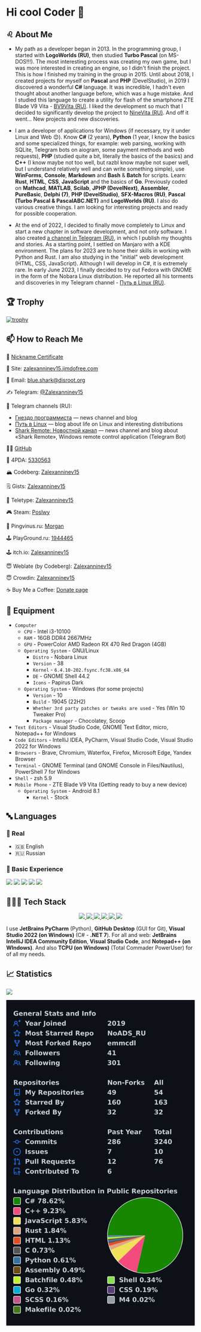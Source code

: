 # Hi cool Coder 🤘

## ♌ About Me

- My path as a developer began in 2013. In the programming group, I started with **LogoWorlds (RU)**, then studied **Turbo Pascal** (on MS-DOS!!!). The most interesting process was creating my own game, but I was more interested in creating an engine, so I didn't finish the project. This is how I finished my training in the group in 2015. Until about 2018, I created projects for myself on **Pascal** and **PHP** (DevelStudio), in 2019 I discovered a wonderful **C#** language. It was incredible, I hadn't even thought about another language before, which was a huge mistake. And I studied this language to create a utility for flash of the smartphone ZTE Blade V9 Vita - [BV9Vita (RU)](https://4pda.to/forum/index.php?showtopic=952274&view=findpost&p=88382383). I liked the development so much that I decided to significantly develop the project to [NineVita (RU)](https://4pda.to/forum/index.php?showtopic=952274&view=findpost&p=91409816). And off it went... New projects and new discoveries. 

- I am a developer of applications for Windows (if necessary, try it under Linux and Web 😊). Know **C#** (2 years), **Python** (1 year, I know the basics and some specialized things, for example: web parsing, working with SQLite, Telegram bots on aiogram, some payment methods and web requests), **PHP** (studied quite a bit, literally the basics of the basics) and **C++** (I know maybe not too well, but razbI know maybe not super well, but I understand relatively well and can write something simple), use **WinForms**, **Console**, **Markdown** and **Bash** & **Batch** for scripts. Learn: **Rust**, **HTML**, **CSS**, **JavaScript** and the basics of **Go**. Previously coded on **Mathcad**, **MATLAB**, **Scilab**, **JPHP (DevelNext)**, **Assembler**, **PureBasic**, **Delphi (7)**, **PHP (DevelStudio)**, **SFX-Macros (RU)**, **Pascal (Turbo Pascal & PascalABC.NET)** and **LogoWorlds (RU)**. I also do various creative things. I am looking for interesting projects and ready for possible cooperation.

- At the end of 2022, I decided to finally move completely to Linux and start a new chapter in software development, and not only software. I also created [a channel in Telegram (RU)](https://ttttt.me/funnypenguin), in which I publish my thoughts and stories. As a starting point, I settled on Manjaro with a KDE environment. The plans for 2023 are to hone their skills in working with Python and Rust. I am also studying in the "initial" web development (HTML, CSS, JavaScript). Although I will develop in C#, it is extremely rare. In early June 2023, I finally decided to try out Fedora with GNOME in the form of the Nobara Linux distribution. He reported all his torments and discoveries in my Telegram channel - [Путь в Linux (RU)](https://ttttt.me/funnypenguin).

## 🏆 Trophy

[![trophy](https://github-profile-trophy.vercel.app/?username=Zalexanninev15&theme=onestar&no-frame=true&margin-w=7&margin-h=7&rank=A,AAA,AA,B,BB,BBB,SECRET&row=2&column=3)](https://github.com/Zalexanninev15/github-profile-trophy)

## 📫 How to Reach Me

  🤠 [Nickname Certificate](https://mynickname.com/en/Zalexanninev15)

  👤 Site: [zalexanninev15.jimdofree.com](https://zalexanninev15.jimdofree.com)

  📨 Email: [blue.shark@disroot.org](mailto:blue.shark@disroot.org)
  
  ✍ Telegram: [@Zalexanninev15](https://t.me/Zalexanninev15)

  📰 Telegram channels (RU): 
  - [Гнездо программиста](https://ttttt.me/Zalexanninev15_News) — news channel and blog 
  - [Путь в Linux](https://ttttt.me/funnypenguin) — blog about life on Linux and interesting distributions
  - [Shark Remote: Новостной канал](https://ttttt.me/NewsWiT) — news channel and blog about «Shark Remote», Windows remote control application (Telegram Bot)

  👨‍💻 [GitHub](https://github.com/Zalexanninev15)
  
  📱 4PDA: [5330563](https://4pda.ru/forum/index.php?showuser=5330563)

  🏔 Codeberg: [Zalexanninev15](https://codeberg.org/Zalexanninev15)

  🗒️ Gists: [Zalexanninev15](https://gist.github.com/Zalexanninev15)

  📝 Teletype: [Zalexanninev15](https://teletype.in/@zalexanninev15)

  🎮 Steam: [Poslwy](https://steamcommunity.com/id/Poslwy)
  
  🐧 Pingvinus.ru: [Morgan](https://pingvinus.ru/user/morgan)

  🕹️ PlayGround.ru: [1944465](https://users.playground.ru/1944465)

  🕹 itch.io: [Zalexanninev15](https://zalexanninev15.itch.io)

  😇 Weblate (by Codeberg): [Zalexanninev15](https://translate.codeberg.org/user/Zalexanninev15)
  
  😇 Crowdin: [Zalexanninev15](https://crowdin.com/profile/Zalexanninev15) 

  ☕️ Buy Me a Coffee: [Donate page](https://zalexanninev15.jimdofree.com/buy-me-a-coffee)

## 🧰 Equipment

- `Computer`
  - `CPU` - Intel i3-10100
  - `RAM` - 16GB DDR4 2667MHz
  - `GPU` - PowerColor AMD Radeon RX 470 Red Dragon (4GB)
  - `Operating System` - GNU/Linux
    - `Distro` - Nobara Linux
    - `Version` - 38
    - `Kernel` - `6.4.10-202.fsync.fc38.x86_64`
    - `DE` - GNOME Shell 44.2
    - `Icons` - Papirus Dark
  - `Operating System` - Windows (for some projects)
    - `Version` - 10
    - `Build` - 19045 (22H2)
    - `Whether 3rd party patches or tweaks are used` - Yes (Win 10 Tweaker Pro)
    - `Package manager` - Chocolatey, Scoop 
- `Text Editors` - Visual Studio Code, GNOME Text Editor, micro, Notepad++ for Windows
- `Code Editors` - IntelliJ IDEA, PyCharm, Visual Studio Code, Visual Studio 2022 for Windows
- `Browsers` - Brave, Chromium, Waterfox, Firefox, Microsoft Edge, Yandex Browser
- `Terminal` - GNOME Terminal (and GNOME Console in Files/Nautilus), PowerShell 7 for Windows
- `Shell` - zsh 5.9
- `Mobile Phone` - ZTE Blade V9 Vita (Getting ready to buy a new device)
  - `Operating System` - Android 8.1
    - `Kernel` - Stock

## 🔤 Languages

### 👥 Real

- 🇬🇧 English 
- 🇷🇺 Russian

### 📖 Basic Experience
<span>
  <img src="https://img.shields.io/badge/rust-%23000000.svg?&style=for-the-badge&logo=rust&logoColor=white" />
  <img src="https://img.shields.io/badge/python-%233776AB.svg?&style=for-the-badge&logo=python&logoColor=white" />
  <img src="https://img.shields.io/badge/C%23-%23239120.svg?&style=for-the-badge&logo=c%20sharp&logoColor=white" />
  <img src="https://img.shields.io/badge/php-%23777BB4.svg?&style=for-the-badge&logo=php&logoColor=white" />
  <img src="https://img.shields.io/badge/c++-%2300599C.svg?style=for-the-badge&logo=c%2B%2B&logoColor=white" />
</span>



## 👨🏻‍💻 Tech Stack

<div align="center">
  <a href="https://code.visualstudio.com">
        <img src="https://img.shields.io/badge/Visual_Studio_Code-%23007ACC.svg?&style=for-the-badge&logo=visualstudiocode&logoColor=white" />
  </a>
  <a href="https://www.jetbrains.com/idea/">
        <img src="https://img.shields.io/badge/IntelliJ_IDEA-EB2275.svg?&style=for-the-badge&logo=intellijidea&logoColor=white" />
  </a>
  <a href="https://www.jetbrains.com/pycharm">
        <img src="https://img.shields.io/badge/pycharm-ABEFB8.svg?&style=for-the-badge&logo=pycharm&logoColor=black" />
  </a>
  <a href="https://desktop.github.com">
        <img src="https://img.shields.io/badge/GitHub_Desktop-24292E?style=for-the-badge&logo=github&logoColor=#692786" />
  </a>
  <a href="https://visualstudio.microsoft.com/vs/community">
        <img src="https://img.shields.io/badge/Visual_Studio_2022-473EA3?style=for-the-badge&logo=visualstudio&logoColor=#8661C5" />
  </a>
  <a href="https://notepad-plus-plus.org">
        <img src="https://img.shields.io/badge/Notepad++-A9F37E?style=for-the-badge&logo=notepadplusplus&logoColor=black" />
  </a>
  <p>
</div>

I use **JetBrains PyCharm** (Python), **GitHub Desktop** (GUI for Git), **Visual Studio 2022 (on Windows)** (C# - **.NET 7**). For all and web: **JetBrains IntelliJ IDEA Community Edition**, **Visual Studio Code**, and **Notepad++ (on WIndows)**. And also **TCPU (on Windows)** (Total Commader PowerUser) for of all my needs.

## 📈 Statistics

<img align="center" src="https://github-readme-stats.vercel.app/api/wakatime?username=LuaSMA&theme=github_dark&layout=compact&hide_border=true" />

![My user statistics](images/userstats.svg)
